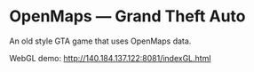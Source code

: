 # OpenMaps &mdash; Grand Theft Auto


An old style GTA game that uses OpenMaps data.

WebGL demo: http://140.184.137.122:8081/indexGL.html